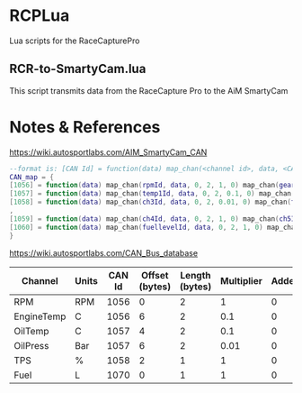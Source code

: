 # RCPLua
Lua scripts for the RaceCapturePro

## RCR-to-SmartyCam.lua
This script transmits data from the RaceCapture Pro to the AiM SmartyCam

# Notes & References

https://wiki.autosportlabs.com/AIM_SmartyCam_CAN

```lua
--format is: [CAN Id] = function(data) map_chan(<channel id>, data, <CAN offset>, <CAN length>, <multiplier>, <adder>)
CAN_map = {
[1056] = function(data) map_chan(rpmId, data, 0, 2, 1, 0) map_chan(gearId, data, 4, 2, 1, 0) map_chan_le(tempId, data, 6, 2, 0.1, 0) end,
[1057] = function(data) map_chan(temp1Id, data, 0, 2, 0.1, 0) map_chan(temp2Id, data, 2, 2, 0.1, 0) map_chan(oilTempId, data, 4, 2, 0.1, 0) map_chan_le(oilPresId, data, 6, 2, 0.01, 0) end,
[1058] = function(data) map_chan(ch3Id, data, 0, 2, 0.01, 0) map_chan(tpsId, data, 2, 2, 1, 0) map_chan(ch1Id, data, 4, 2, 1, 0) map_chan(ch2Id, data, 6, 2, 1, 0) end
,
[1059] = function(data) map_chan(ch4Id, data, 0, 2, 1, 0) map_chan(ch5Id, data, 2, 2, 0.01, 0) end,
[1060] = function(data) map_chan(fuellevelId, data, 0, 2, 1, 0) map_chan(fuelPresId, data, 2, 2, 0.1, 0) end
}
```

https://wiki.autosportlabs.com/CAN_Bus_database

Channel | Units | CAN Id | Offset (bytes) | Length (bytes) | Multiplier | Adder | Notes
--- | --- | --- | --- | --- | --- | --- | --- 
RPM | RPM | 1056 | 0 | 2 | 1 | 0 | 
EngineTemp | C | 1056 | 6 | 2 | 0.1 | 0 | 
OilTemp | C | 1057 | 4 | 2 | 0.1 | 0 | 
OilPress | Bar | 1057 | 6 | 2 | 0.01 | 0 | 
TPS | % | 1058 | 2 | 1 | 1 | 0 | 
Fuel | L | 1070 | 0 | 1 | 1 | 0


